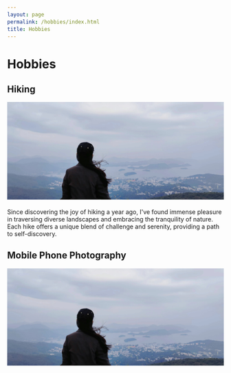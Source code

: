 ```yaml
---
layout: page
permalink: /hobbies/index.html
title: Hobbies
---
```


# Hobbies

## Hiking

<div>
<img src="/images/hiking.maanshan.jpg">
</div>
<br>Since discovering the joy of hiking a year ago, I've found immense pleasure in traversing diverse landscapes and embracing the tranquility of nature. Each hike offers a unique blend of challenge and serenity, providing a path to self-discovery.

## Mobile Phone Photography

<div>
<img src="/images/hiking.maanshan.jpg">
</div>
<br>

